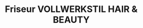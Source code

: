 ---
title: "Friseur VOLLWERKSTIL HAIR & BEAUTY"
url: /rostock/friseur-vollwerkstil-hair-und-beauty/
shop: Friseur
---